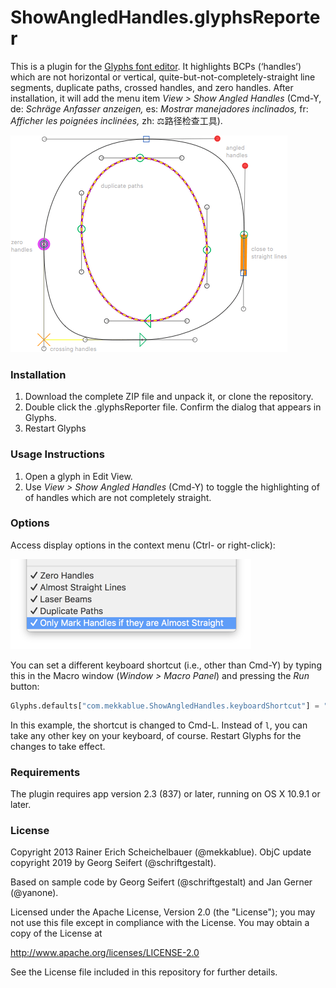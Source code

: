 # ShowAngledHandles.glyphsReporter

This is a plugin for the [Glyphs font editor](https://glyphsapp.com/). It highlights BCPs (‘handles’) which are not horizontal or vertical, quite-but-not-completely-straight line segments, duplicate paths, crossed handles, and zero handles.
After installation, it will add the menu item *View > Show Angled Handles* (Cmd-Y, de: *Schräge Anfasser anzeigen,* es: *Mostrar manejadores inclinados,* fr: *Afficher les poignées inclinées,* zh: ⚖️路径检查工具).

![Angled Handles are marked red.](ShowAngledHandles.png "Show Angled Handles Screenshot")

### Installation

1. Download the complete ZIP file and unpack it, or clone the repository.
2. Double click the .glyphsReporter file. Confirm the dialog that appears in Glyphs.
3. Restart Glyphs

### Usage Instructions

1. Open a glyph in Edit View.
2. Use *View > Show Angled Handles* (Cmd-Y) to toggle the highlighting of of handles which are not completely straight.

### Options

Access display options in the context menu (Ctrl- or right-click):

![Show Angled Handles Options](ShowAngledHandlesOptions.png)

You can set a different keyboard shortcut (i.e., other than Cmd-Y) by typing this in the Macro window (*Window > Macro Panel*) and pressing the *Run* button:

```python
Glyphs.defaults["com.mekkablue.ShowAngledHandles.keyboardShortcut"] = "l"
```

In this example, the shortcut is changed to Cmd-L. Instead of `l`, you can take any other key on your keyboard, of course. Restart Glyphs for the changes to take effect. 

### Requirements

The plugin requires app version 2.3 (837) or later, running on OS X 10.9.1 or later. 

### License

Copyright 2013 Rainer Erich Scheichelbauer (@mekkablue).
ObjC update copyright 2019 by Georg Seifert (@schriftgestalt).

Based on sample code by Georg Seifert (@schriftgestalt) and Jan Gerner (@yanone).

Licensed under the Apache License, Version 2.0 (the "License");
you may not use this file except in compliance with the License.
You may obtain a copy of the License at

http://www.apache.org/licenses/LICENSE-2.0

See the License file included in this repository for further details.
